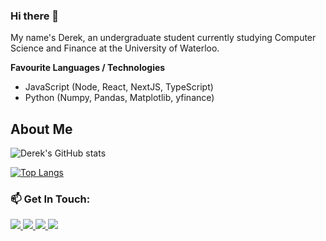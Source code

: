 ### Hi there 👋

My name's Derek, an undergraduate student currently studying Computer Science and Finance at the University of Waterloo.

**Favourite Languages / Technologies**
- JavaScript (Node, React, NextJS, TypeScript)
- Python (Numpy, Pandas, Matplotlib, yfinance)

## About Me

![Derek's GitHub stats](https://github-readme-stats.vercel.app/api?username=realDerekTan&count_private=true&show_icons=true&border_radius=15)

[![Top Langs](https://github-readme-stats.vercel.app/api/top-langs/?username=realDerekTan&layout=compact&count_private=true&border_radius=15)](https://github.com/realDerekTan/github-readme-stats) 

### 📫 Get In Touch: 
<div>
  <a href="https://linkedin.com/in/dtan">
    <img src="https://img.shields.io/badge/LinkedIn-0077B5?style=for-the-badge&logo=linkedin&logoColor=white" />
  </a>
  <a href="https://medium.com/@realderektan">
    <img src="https://img.shields.io/badge/Medium-12100E?style=for-the-badge&logo=medium&logoColor=white" />
  </a>
  <a href="mailto:d28tan@uwaterloo.ca">
    <img src="https://img.shields.io/badge/Gmail-D14836?style=for-the-badge&logo=gmail&logoColor=white" />
  </a>
  <a href="https://derektan.vercel.app/ ">
    <img src="https://img.shields.io/badge/google-4285F4?style=for-the-badge&logo=google&logoColor=white" />
  </a>
</div>

